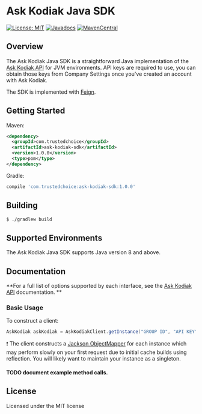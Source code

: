 # Ask Kodiak Java SDK

[![License: MIT](https://img.shields.io/badge/License-MIT-yellow.svg)](https://opensource.org/licenses/MIT)
[![Javadocs](http://javadoc.io/badge/com.trustedchoice/ask-kodiak-sdk.svg)](http://javadoc.io/doc/com.trustedchoice/ask-kodiak-sdk)
[![MavenCentral](http://img.shields.io/badge/Maven_Central-1.0.0-yellow.svg)](https://oss.sonatype.org/content/groups/public/com/trustedchoice/ask-kodiak-sdk/)

## Overview

The Ask Kodiak Java SDK is a straightforward Java implementation of the
[Ask Kodiak API](https://api.askkodiak.com/doc/v2) for JVM environments.
API keys are required to use, you can obtain those keys from Company
Settings once you've created an account with Ask Kodiak.

The SDK is implemented with [Feign](https://github.com/OpenFeign/feign).

## Getting Started
Maven:
```xml
<dependency>
  <groupId>com.trustedchoice</groupId>
  <artifactId>ask-kodiak-sdk</artifactId>
  <version>1.0.0</version>
  <type>pom</type>
</dependency>
```
Gradle:
```groovy
compile 'com.trustedchoice:ask-kodiak-sdk:1.0.0'
```

## Building
```bash
$ ./gradlew build
```

## Supported Environments
The Ask Kodiak Java SDK supports Java version 8 and above.

## Documentation
**For a full list of options supported by each interface, see the
[Ask Kodiak API](https://api.askkodiak.com/doc/v2) documentation. **

### Basic Usage
To construct a client:

```java
AskKodiak askKodiak = AskKodiakClient.getInstance("GROUP ID", "API KEY");
```
:exclamation: The client constructs a
[Jackson ObjectMapper](https://github.com/FasterXML/jackson) for each
instance which may perform slowly on your first request due to initial
cache builds using reflection.  You will likely want to maintain your
instance as a singleton.

#### TODO document example method calls.

## License

Licensed under the MIT license